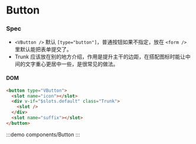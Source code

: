 # Button

### Spec

- `<VButton />` 默认 `[type="button"]`，普通按钮如果不指定，放在 `<form />` 里默认能把表单提交了。
- Trunk 应该放在别的地方介绍，作用是提升主干的边距，在搭配图标时能让中间的文字重心更居中一些，是很常见的做法。

#### DOM

```html
<button type="VButton">
  <slot name="icon"></slot>
  <div v-if="$slots.default" class="Trunk">
    <slot />
  </div>
  <slot name="suffix"></slot>
</button>
```

:::demo components/Button
:::
